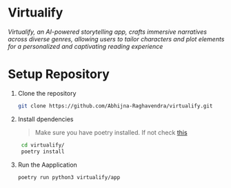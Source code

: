 # Virtualify

*Virtualify, an AI-powered storytelling app, crafts immersive narratives across diverse genres, allowing users to tailor characters and plot elements for a personalized and captivating reading experience*

# Setup Repository

1. Clone the repository
    ```sh
    git clone https://github.com/Abhijna-Raghavendra/virtualify.git
    ```
2. Install dpendencies
   > Make sure you have poetry installed. If not check [this](https://python-poetry.org/docs/) 
   ```sh
    cd virtualify/
    poetry install
   ```
3. Run the Aapplication
   ```sh
   poetry run python3 virtualify/app
   ```

